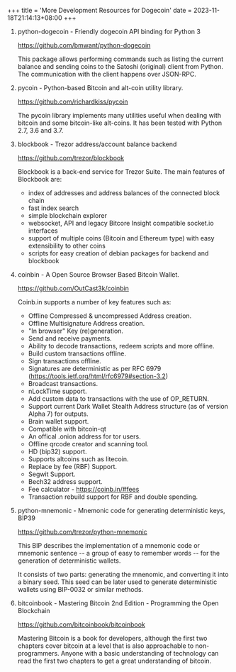 +++
title = 'More Development Resources for Dogecoin'
date = 2023-11-18T21:14:13+08:00
+++

1. python-dogecoin - Friendly dogecoin API binding for Python 3 

    https://github.com/bmwant/python-dogecoin

    This package allows performing commands such as listing the current balance and sending coins to the Satoshi (original) client from Python. The communication with the client happens over JSON-RPC.

2. pycoin - Python-based Bitcoin and alt-coin utility library. 

    https://github.com/richardkiss/pycoin

    The pycoin library implements many utilities useful when dealing with bitcoin and some bitcoin-like alt-coins. It has been tested with Python 2.7, 3.6 and 3.7.

3. blockbook - Trezor address/account balance backend 

    https://github.com/trezor/blockbook

    Blockbook is a back-end service for Trezor Suite. The main features of Blockbook are:

    -   index of addresses and address balances of the connected block chain
    -   fast index search
    -   simple blockchain explorer
    -   websocket, API and legacy Bitcore Insight compatible socket.io interfaces
    -   support of multiple coins (Bitcoin and Ethereum type) with easy extensibility to other coins
    -   scripts for easy creation of debian packages for backend and blockbook

4. coinbin - A Open Source Browser Based Bitcoin Wallet.

    https://github.com/OutCast3k/coinbin

    Coinb.in supports a number of key features such as: 

    - Offline Compressed & uncompressed Address creation.
    - Offline Multisignature Address creation.
    - "In browser" Key (re)generation. 
    - Send and receive payments.
    - Ability to decode transactions, redeem scripts and more offline.
    - Build custom transactions offline.
    - Sign transactions offline.
    - Signatures are deterministic as per RFC 6979 (https://tools.ietf.org/html/rfc6979#section-3.2)
    - Broadcast transactions.
    - nLockTime support.
    - Add custom data to transactions with the use of OP_RETURN.
    - Support current Dark Wallet Stealth Address structure (as of version Alpha 7) for outputs.
    - Brain wallet support.
    - Compatible with bitcoin-qt
    - An offical .onion address for tor users.
    - Offline qrcode creator and scanning tool.
    - HD (bip32) support.
    - Supports altcoins such as litecoin.
    - Replace by fee (RBF) Support.
    - Segwit Support.
    - Bech32 address support.
    - Fee calculator - https://coinb.in/#fees
    - Transaction rebuild support for RBF and double spending.

5. python-mnemonic - Mnemonic code for generating deterministic keys, BIP39 

    https://github.com/trezor/python-mnemonic

    This BIP describes the implementation of a mnemonic code or mnemonic sentence -- a group of easy to remember words -- for the generation of deterministic wallets.

    It consists of two parts: generating the mnenomic, and converting it into a binary seed. This seed can be later used to generate deterministic wallets using BIP-0032 or similar methods.

6. bitcoinbook - Mastering Bitcoin 2nd Edition - Programming the Open Blockchain 

    https://github.com/bitcoinbook/bitcoinbook

    Mastering Bitcoin is a book for developers, although the first two chapters cover bitcoin at a level that is also approachable to non-programmers. Anyone with a basic understanding of technology can read the first two chapters to get a great understanding of bitcoin.